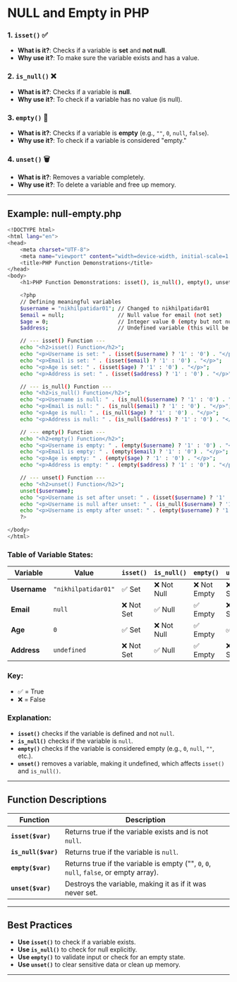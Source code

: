 
# NULL and Empty in PHP

### 1. **`isset()`** ✅

* **What is it?**: Checks if a variable is **set** and **not null**.
* **Why use it?**: To make sure the variable exists and has a value.

### 2. **`is_null()`** ❌

* **What is it?**: Checks if a variable is **null**.
* **Why use it?**: To check if a variable has no value (is null).

### 3. **`empty()`** 🚫

* **What is it?**: Checks if a variable is **empty** (e.g., `""`, `0`, `null`, `false`).
* **Why use it?**: To check if a variable is considered "empty."

### 4. **`unset()`** 🗑️

* **What is it?**: Removes a variable completely.
* **Why use it?**: To delete a variable and free up memory.

---

## Example: null-empty.php

```bash
<!DOCTYPE html>
<html lang="en">
<head>
    <meta charset="UTF-8">
    <meta name="viewport" content="width=device-width, initial-scale=1.0">
    <title>PHP Function Demonstrations</title>
</head>
<body>
    <h1>PHP Function Demonstrations: isset(), is_null(), empty(), unset()</h1>

    <?php
    // Defining meaningful variables
    $username = "nikhilpatidar01"; // Changed to nikhilpatidar01
    $email = null;                 // Null value for email (not set)
    $age = 0;                      // Integer value 0 (empty but not null)
    $address;                      // Undefined variable (this will be treated as null)

    // --- isset() Function ---
    echo "<h2>isset() Function</h2>";
    echo "<p>Username is set: " . (isset($username) ? '1' : '0') . "</p>";
    echo "<p>Email is set: " . (isset($email) ? '1' : '0') . "</p>";
    echo "<p>Age is set: " . (isset($age) ? '1' : '0') . "</p>";
    echo "<p>Address is set: " . (isset($address) ? '1' : '0') . "</p>";

    // --- is_null() Function ---
    echo "<h2>is_null() Function</h2>";
    echo "<p>Username is null: " . (is_null($username) ? '1' : '0') . "</p>";
    echo "<p>Email is null: " . (is_null($email) ? '1' : '0') . "</p>";
    echo "<p>Age is null: " . (is_null($age) ? '1' : '0') . "</p>";
    echo "<p>Address is null: " . (is_null($address) ? '1' : '0') . "</p>";

    // --- empty() Function ---
    echo "<h2>empty() Function</h2>";
    echo "<p>Username is empty: " . (empty($username) ? '1' : '0') . "</p>";
    echo "<p>Email is empty: " . (empty($email) ? '1' : '0') . "</p>";
    echo "<p>Age is empty: " . (empty($age) ? '1' : '0') . "</p>";
    echo "<p>Address is empty: " . (empty($address) ? '1' : '0') . "</p>";

    // --- unset() Function ---
    echo "<h2>unset() Function</h2>";
    unset($username);
    echo "<p>Username is set after unset: " . (isset($username) ? '1' : '0') . "</p>";
    echo "<p>Username is null after unset: " . (is_null($username) ? '1' : '0') . "</p>";
    echo "<p>Username is empty after unset: " . (empty($username) ? '1' : '0') . "</p>";
    ?>

</body>
</html>
```

### Table of Variable States:

| **Variable** | **Value**           | **`isset()`** | **`is_null()`** | **`empty()`** | **`unset()`** |
| ------------ | ------------------- | ------------- | --------------- | ------------- | ------------- |
| **Username** | `"nikhilpatidar01"` | ✅ Set         | ❌ Not Null      | ❌ Not Empty   | ❌ Not Set     |
| **Email**    | `null`              | ❌ Not Set     | ✅ Null          | ✅ Empty       | ❌ Not Set     |
| **Age**      | `0`                 | ✅ Set         | ❌ Not Null      | ✅ Empty       | ✅ Set         |
| **Address**  | `undefined`         | ❌ Not Set     | ✅ Null          | ✅ Empty       | ❌ Not Set     |

### Key:

* ✅ = True
* ❌ = False

### Explanation:

* **`isset()`** checks if the variable is defined and not `null`.
* **`is_null()`** checks if the variable is `null`.
* **`empty()`** checks if the variable is considered empty (e.g., `0`, `null`, `""`, etc.).
* **`unset()`** removes a variable, making it undefined, which affects `isset()` and `is_null()`.

---

## Function Descriptions

| **Function**        | **Description**                                                                        |
| ------------------- | -------------------------------------------------------------------------------------- |
| **`isset($var)`**   | Returns true if the variable exists and is not `null`.                                 |
| **`is_null($var)`** | Returns true if the variable is `null`.                                                |
| **`empty($var)`**   | Returns true if the variable is empty ("", `0`, `0`, `null`, `false`, or empty array). |
| **`unset($var)`**   | Destroys the variable, making it as if it was never set.                               |

---

## Best Practices

* **Use `isset()`** to check if a variable exists.
* **Use `is_null()`** to check for null explicitly.
* **Use `empty()`** to validate input or check for an empty state.
* **Use `unset()`** to clear sensitive data or clean up memory.

---

